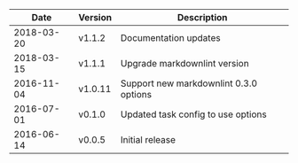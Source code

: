 | Date        | Version | Description |
| ----------- | ------- | ----------- |
| 2018-03-20  | v1.1.2  | Documentation updates |
| 2018-03-15  | v1.1.1  | Upgrade markdownlint version |
| 2016-11-04  | v1.0.11 | Support new markdownlint 0.3.0 options |
| 2016-07-01  | v0.1.0  | Updated task config to use options |
| 2016-06-14  | v0.0.5  | Initial release |
